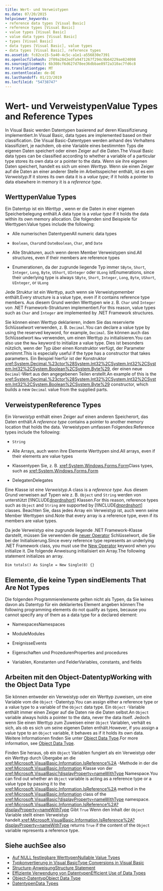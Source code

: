 ```yaml
---
title: Wert- und Verweistypen
ms.date: 07/20/2015
helpviewer_keywords:
- reference data types [Visual Basic]
- reference types [Visual Basic]
- value types [Visual Basic]
- value data types [Visual Basic]
- types [Visual Basic]
- data types [Visual Basic], value types
- data types [Visual Basic], reference types
ms.assetid: fc82ce15-5a40-4c5c-a1e1-a556830e7391
ms.openlocfilehash: 2f09a2842edfa9471267f294c9b64229ae824098
ms.sourcegitcommit: 6b308cf6d627d78ee36dbbae8972a310ac7fd6c8
ms.translationtype: MT
ms.contentlocale: de-DE
ms.lasthandoff: 01/23/2019
ms.locfileid: "54738747"
---
```

# <a name="value-types-and-reference-types"></a><span data-ttu-id="ef4c2-102">Wert- und Verweistypen</span><span class="sxs-lookup"><span data-stu-id="ef4c2-102">Value Types and Reference Types</span></span>
<span data-ttu-id="ef4c2-103">In Visual Basic werden Datentypen basierend auf deren Klassifizierung implementiert.</span><span class="sxs-lookup"><span data-stu-id="ef4c2-103">In Visual Basic, data types are implemented based on their classification.</span></span> <span data-ttu-id="ef4c2-104">Die Visual Basic-Datentypen werden anhand des Verhaltens klassifiziert, je nachdem, ob eine Variable eines bestimmten Typs die eigenen Daten speichert oder einen Zeiger auf die Daten.</span><span class="sxs-lookup"><span data-stu-id="ef4c2-104">The Visual Basic data types can be classified according to whether a variable of a particular type stores its own data or a pointer to the data.</span></span> <span data-ttu-id="ef4c2-105">Wenn sie ihre eigenen Daten speichert, handelt es sich um einen *Werttyp*. Wenn sie einen Zeiger auf die Daten an einer anderer Stelle im Arbeitsspeicher enthält, ist es eim *Verweistyp*.</span><span class="sxs-lookup"><span data-stu-id="ef4c2-105">If it stores its own data it is a *value type*; if it holds a pointer to data elsewhere in memory it is a *reference type*.</span></span>  
  
## <a name="value-types"></a><span data-ttu-id="ef4c2-106">Werttypen</span><span class="sxs-lookup"><span data-stu-id="ef4c2-106">Value Types</span></span>  
 <span data-ttu-id="ef4c2-107">Ein Datentyp ist ein *Werttyp* , wenn er die Daten in einer eigenen Speicherbelegung enthält.</span><span class="sxs-lookup"><span data-stu-id="ef4c2-107">A data type is a *value type* if it holds the data within its own memory allocation.</span></span> <span data-ttu-id="ef4c2-108">Die folgenden sind Beispiele für Werttypen:</span><span class="sxs-lookup"><span data-stu-id="ef4c2-108">Value types include the following:</span></span>  
  
-   <span data-ttu-id="ef4c2-109">Alle numerischen Datentypen</span><span class="sxs-lookup"><span data-stu-id="ef4c2-109">All numeric data types</span></span>  
  
-   <span data-ttu-id="ef4c2-110">`Boolean`, `Char`und `Date`</span><span class="sxs-lookup"><span data-stu-id="ef4c2-110">`Boolean`, `Char`, and `Date`</span></span>  
  
-   <span data-ttu-id="ef4c2-111">Alle Strukturen, auch wenn deren Member Verweistypen sind.</span><span class="sxs-lookup"><span data-stu-id="ef4c2-111">All structures, even if their members are reference types</span></span>  
  
-   <span data-ttu-id="ef4c2-112">Enumerationen, da der zugrunde liegende Typ immer `SByte`, `Short`, `Integer`, `Long`, `Byte`, `UShort`, `UInteger` oder `ULong` ist</span><span class="sxs-lookup"><span data-stu-id="ef4c2-112">Enumerations, since their underlying type is always `SByte`, `Short`, `Integer`, `Long`, `Byte`, `UShort`, `UInteger`, or `ULong`</span></span>  
  
 <span data-ttu-id="ef4c2-113">Jede Struktur ist ein Werttyp, auch wenn sie Verweistypmember enthält.</span><span class="sxs-lookup"><span data-stu-id="ef4c2-113">Every structure is a value type, even if it contains reference type members.</span></span> <span data-ttu-id="ef4c2-114">Aus diesem Grund werden Werttypen wie z. B. `Char` und `Integer` von .NET Framework-Strukturen implementiert.</span><span class="sxs-lookup"><span data-stu-id="ef4c2-114">For this reason, value types such as `Char` and `Integer` are implemented by .NET Framework structures.</span></span>  
  
 <span data-ttu-id="ef4c2-115">Sie können einen Werttyp deklarieren, indem Sie das reservierte Schlüsselwort verwenden, z. B. `Decimal`.</span><span class="sxs-lookup"><span data-stu-id="ef4c2-115">You can declare a value type by using the reserved keyword, for example, `Decimal`.</span></span> <span data-ttu-id="ef4c2-116">Sie können auch das Schlüsselwort `New` verwenden, um einen Werttyp zu initialisieren.</span><span class="sxs-lookup"><span data-stu-id="ef4c2-116">You can also use the `New` keyword to initialize a value type.</span></span> <span data-ttu-id="ef4c2-117">Dies ist besonders nützlich, wenn der Typ über einen Konstruktor verfügt, der Parameter annimmt.</span><span class="sxs-lookup"><span data-stu-id="ef4c2-117">This is especially useful if the type has a constructor that takes parameters.</span></span> <span data-ttu-id="ef4c2-118">Ein Beispiel hierfür ist der Konstruktor <xref:System.Decimal.%23ctor%28System.Int32%2CSystem.Int32%2CSystem.Int32%2CSystem.Boolean%2CSystem.Byte%29>, der einen neue `Decimal`-Wert aus den angegebenen Teilen erstellt.</span><span class="sxs-lookup"><span data-stu-id="ef4c2-118">An example of this is the <xref:System.Decimal.%23ctor%28System.Int32%2CSystem.Int32%2CSystem.Int32%2CSystem.Boolean%2CSystem.Byte%29> constructor, which builds a new `Decimal` value from the supplied parts.</span></span>  
  
## <a name="reference-types"></a><span data-ttu-id="ef4c2-119">Verweistypen</span><span class="sxs-lookup"><span data-stu-id="ef4c2-119">Reference Types</span></span>  
 <span data-ttu-id="ef4c2-120">Ein *Verweistyp* enthält einen Zeiger auf einen anderen Speicherort, das Daten enthält.</span><span class="sxs-lookup"><span data-stu-id="ef4c2-120">A *reference type* contains a pointer to another memory location that holds the data.</span></span> <span data-ttu-id="ef4c2-121">Verweistypen umfassen Folgendes:</span><span class="sxs-lookup"><span data-stu-id="ef4c2-121">Reference types include the following:</span></span>  
  
-   `String`  
  
-   <span data-ttu-id="ef4c2-122">Alle Arrays, auch wenn ihre Elemente Werttypen sind.</span><span class="sxs-lookup"><span data-stu-id="ef4c2-122">All arrays, even if their elements are value types</span></span>  
  
-   <span data-ttu-id="ef4c2-123">Klassentypen Sie, z. B. <xref:System.Windows.Forms.Form></span><span class="sxs-lookup"><span data-stu-id="ef4c2-123">Class types, such as <xref:System.Windows.Forms.Form></span></span>  
  
-   <span data-ttu-id="ef4c2-124">Delegaten</span><span class="sxs-lookup"><span data-stu-id="ef4c2-124">Delegates</span></span>  
  
 <span data-ttu-id="ef4c2-125">Eine Klasse ist eine *Verweistyp*.</span><span class="sxs-lookup"><span data-stu-id="ef4c2-125">A class is a *reference type*.</span></span> <span data-ttu-id="ef4c2-126">Aus diesem Grund verweisen auf Typen wie z. B. `Object` und `String` werden von unterstützt [!INCLUDE[dnprdnshort](~/includes/dnprdnshort-md.md)] Klassen.</span><span class="sxs-lookup"><span data-stu-id="ef4c2-126">For this reason, reference types such as `Object` and `String` are supported by [!INCLUDE[dnprdnshort](~/includes/dnprdnshort-md.md)] classes.</span></span> <span data-ttu-id="ef4c2-127">Beachten Sie, dass jedes Array ein Verweistyp ist, auch wenn seine Member Werttypen sind.</span><span class="sxs-lookup"><span data-stu-id="ef4c2-127">Note that every array is a reference type, even if its members are value types.</span></span>  
  
 <span data-ttu-id="ef4c2-128">Da jede Verweistyp eine zugrunde liegende .NET Framework-Klasse darstellt, müssen Sie verwenden die [neuer Operator](../../../../visual-basic/language-reference/operators/new-operator.md) Schlüsselwort, die Sie bei der Initialisierung.</span><span class="sxs-lookup"><span data-stu-id="ef4c2-128">Since every reference type represents an underlying .NET Framework class, you must use the [New Operator](../../../../visual-basic/language-reference/operators/new-operator.md) keyword when you initialize it.</span></span> <span data-ttu-id="ef4c2-129">Die folgende Anweisung initialisiert ein Array.</span><span class="sxs-lookup"><span data-stu-id="ef4c2-129">The following statement initializes an array.</span></span>  
  
```  
Dim totals() As Single = New Single(8) {}  
```  
  
## <a name="elements-that-are-not-types"></a><span data-ttu-id="ef4c2-130">Elemente, die keine Typen sind</span><span class="sxs-lookup"><span data-stu-id="ef4c2-130">Elements That Are Not Types</span></span>  
 <span data-ttu-id="ef4c2-131">Die folgenden Programmierelemente gelten nicht als Typen, da Sie keines davon als Datentyp für ein deklariertes Element angeben können:</span><span class="sxs-lookup"><span data-stu-id="ef4c2-131">The following programming elements do not qualify as types, because you cannot specify any of them as a data type for a declared element:</span></span>  
  
-   <span data-ttu-id="ef4c2-132">Namespaces</span><span class="sxs-lookup"><span data-stu-id="ef4c2-132">Namespaces</span></span>  
  
-   <span data-ttu-id="ef4c2-133">Module</span><span class="sxs-lookup"><span data-stu-id="ef4c2-133">Modules</span></span>  
  
-   <span data-ttu-id="ef4c2-134">Ereignisse</span><span class="sxs-lookup"><span data-stu-id="ef4c2-134">Events</span></span>  
  
-   <span data-ttu-id="ef4c2-135">Eigenschaften und Prozeduren</span><span class="sxs-lookup"><span data-stu-id="ef4c2-135">Properties and procedures</span></span>  
  
-   <span data-ttu-id="ef4c2-136">Variablen, Konstanten und Felder</span><span class="sxs-lookup"><span data-stu-id="ef4c2-136">Variables, constants, and fields</span></span>  
  
## <a name="working-with-the-object-data-type"></a><span data-ttu-id="ef4c2-137">Arbeiten mit den Object-Datentyp</span><span class="sxs-lookup"><span data-stu-id="ef4c2-137">Working with the Object Data Type</span></span>  
 <span data-ttu-id="ef4c2-138">Sie können entweder ein Verweistyp oder ein Werttyp zuweisen, um eine Variable vom die `Object` -Datentyp.</span><span class="sxs-lookup"><span data-stu-id="ef4c2-138">You can assign either a reference type or a value type to a variable of the `Object` data type.</span></span> <span data-ttu-id="ef4c2-139">Ein `Object` -Variable enthält immer einen Zeiger auf die Daten nie die Daten selbst.</span><span class="sxs-lookup"><span data-stu-id="ef4c2-139">An `Object` variable always holds a pointer to the data, never the data itself.</span></span> <span data-ttu-id="ef4c2-140">Jedoch wenn Sie einen Werttyp zum Zuweisen einer `Object` Variablen, verhält es sich, als ob es sich um seine eigenen Daten enthält.</span><span class="sxs-lookup"><span data-stu-id="ef4c2-140">However, if you assign a value type to an `Object` variable, it behaves as if it holds its own data.</span></span> <span data-ttu-id="ef4c2-141">Weitere Informationen finden Sie unter [Object Data Type](../../../../visual-basic/language-reference/data-types/object-data-type.md).</span><span class="sxs-lookup"><span data-stu-id="ef4c2-141">For more information, see [Object Data Type](../../../../visual-basic/language-reference/data-types/object-data-type.md).</span></span>  
  
 <span data-ttu-id="ef4c2-142">Finden Sie heraus, ob ein `Object` Variablen fungiert als ein Verweistyp oder ein Werttyp durch Übergabe an die <xref:Microsoft.VisualBasic.Information.IsReference%2A> -Methode in der die <xref:Microsoft.VisualBasic.Information> Klasse von der <xref:Microsoft.VisualBasic?displayProperty=nameWithType> Namespace.</span><span class="sxs-lookup"><span data-stu-id="ef4c2-142">You can find out whether an `Object` variable is acting as a reference type or a value type by passing it to the <xref:Microsoft.VisualBasic.Information.IsReference%2A> method in the <xref:Microsoft.VisualBasic.Information> class of the <xref:Microsoft.VisualBasic?displayProperty=nameWithType> namespace.</span></span> <span data-ttu-id="ef4c2-143"><xref:Microsoft.VisualBasic.Information.IsReference%2A?displayProperty=nameWithType> Gibt `True` Wenn den Inhalt der `Object` Variable stellt einen Verweistyp handelt.</span><span class="sxs-lookup"><span data-stu-id="ef4c2-143"><xref:Microsoft.VisualBasic.Information.IsReference%2A?displayProperty=nameWithType> returns `True` if the content of the `Object` variable represents a reference type.</span></span>  
  
## <a name="see-also"></a><span data-ttu-id="ef4c2-144">Siehe auch</span><span class="sxs-lookup"><span data-stu-id="ef4c2-144">See also</span></span>
- [<span data-ttu-id="ef4c2-145">Auf NULL festlegbare Werttypen</span><span class="sxs-lookup"><span data-stu-id="ef4c2-145">Nullable Value Types</span></span>](../../../../visual-basic/programming-guide/language-features/data-types/nullable-value-types.md)
- [<span data-ttu-id="ef4c2-146">Typkonvertierung in Visual Basic</span><span class="sxs-lookup"><span data-stu-id="ef4c2-146">Type Conversions in Visual Basic</span></span>](../../../../visual-basic/programming-guide/language-features/data-types/type-conversions.md)
- [<span data-ttu-id="ef4c2-147">Structure-Anweisung</span><span class="sxs-lookup"><span data-stu-id="ef4c2-147">Structure Statement</span></span>](../../../../visual-basic/language-reference/statements/structure-statement.md)
- [<span data-ttu-id="ef4c2-148">Effiziente Verwendung von Datentypen</span><span class="sxs-lookup"><span data-stu-id="ef4c2-148">Efficient Use of Data Types</span></span>](../../../../visual-basic/programming-guide/language-features/data-types/efficient-use-of-data-types.md)
- [<span data-ttu-id="ef4c2-149">Object-Datentyp</span><span class="sxs-lookup"><span data-stu-id="ef4c2-149">Object Data Type</span></span>](../../../../visual-basic/language-reference/data-types/object-data-type.md)
- [<span data-ttu-id="ef4c2-150">Datentypen</span><span class="sxs-lookup"><span data-stu-id="ef4c2-150">Data Types</span></span>](../../../../visual-basic/programming-guide/language-features/data-types/index.md)
